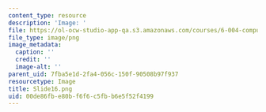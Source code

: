 ```yaml
---
content_type: resource
description: 'Image: '
file: https://ol-ocw-studio-app-qa.s3.amazonaws.com/courses/6-004-computation-structures-spring-2017/00de86fbe80bf6f6c5fbb6e5f52f4199_Slide16.png
file_type: image/png
image_metadata:
  caption: ''
  credit: ''
  image-alt: ''
parent_uid: 7fba5e1d-2fa4-056c-150f-90508b97f937
resourcetype: Image
title: Slide16.png
uid: 00de86fb-e80b-f6f6-c5fb-b6e5f52f4199
---
```

